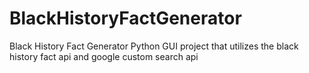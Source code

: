 # BlackHistoryFactGenerator
Black History Fact Generator Python GUI project that utilizes the black history fact api and google custom search api
